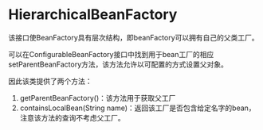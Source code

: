 # HierarchicalBeanFactory

该接口使BeanFactory具有层次结构，即beanFactory可以拥有自己的父类工厂。

可以在ConfigurableBeanFactory接口中找到用于bean工厂的相应setParentBeanFactory方法，该方法允许以可配置的方式设置父对象。

因此该类提供了两个方法：

1. getParentBeanFactory()：该方法用于获取父工厂
2. containsLocalBean(String name)：返回该工厂是否包含给定名字的bean，注意该方法的查询不考虑父工厂。
